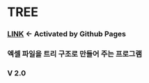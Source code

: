 # TREE

### [LINK](https://oculi-s.github.io/TREE/) <- Activated by Github Pages
### 엑셀 파일을 트리 구조로 만들어 주는 프로그램
### V 2.0
